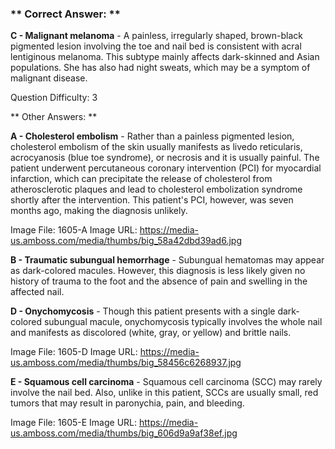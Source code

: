 ### ** Correct Answer: **

**C - Malignant melanoma** - A painless, irregularly shaped, brown-black pigmented lesion involving the toe and nail bed is consistent with acral lentiginous melanoma. This subtype mainly affects dark-skinned and Asian populations. She has also had night sweats, which may be a symptom of malignant disease.

Question Difficulty: 3

** Other Answers: **

**A - Cholesterol embolism** - Rather than a painless pigmented lesion, cholesterol embolism of the skin usually manifests as livedo reticularis, acrocyanosis (blue toe syndrome), or necrosis and it is usually painful. The patient underwent percutaneous coronary intervention (PCI) for myocardial infarction, which can precipitate the release of cholesterol from atherosclerotic plaques and lead to cholesterol embolization syndrome shortly after the intervention. This patient's PCI, however, was seven months ago, making the diagnosis unlikely.

Image File: 1605-A
Image URL: https://media-us.amboss.com/media/thumbs/big_58a42dbd39ad6.jpg

**B - Traumatic subungual hemorrhage** - Subungual hematomas may appear as dark-colored macules. However, this diagnosis is less likely given no history of trauma to the foot and the absence of pain and swelling in the affected nail.

**D - Onychomycosis** - Though this patient presents with a single dark-colored subungual macule, onychomycosis typically involves the whole nail and manifests as discolored (white, gray, or yellow) and brittle nails.

Image File: 1605-D
Image URL: https://media-us.amboss.com/media/thumbs/big_58456c6268937.jpg

**E - Squamous cell carcinoma** - Squamous cell carcinoma (SCC) may rarely involve the nail bed. Also, unlike in this patient, SCCs are usually small, red tumors that may result in paronychia, pain, and bleeding.

Image File: 1605-E
Image URL: https://media-us.amboss.com/media/thumbs/big_606d9a9af38ef.jpg

